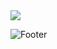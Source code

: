 <img src="https://capsule-render.vercel.app/api?type=slice&color=auto&height=300&section=header&text=JIHUNCHOE&fontSize=120&animation=fadeIn" />

![Footer](https://capsule-render.vercel.app/api?type=waving&color=auto&height=200&section=footer)
